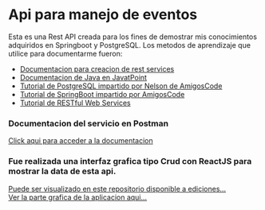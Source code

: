 <!DOCTYPE html>
<html lang="es">
<head>
</head>
<body>
<h1>Api para manejo de eventos</h1>
<p> Esta es una Rest API creada para los fines de demostrar mis conocimientos adquiridos en Springboot y PostgreSQL. Los metodos de aprendizaje que utilice para documentarme fueron:</p>
<ul>
<li><a href="https://spring.io/guides/tutorials/rest/" target="blank_" title="Pulsar aqui para ir al enlace">Documentacion para creacion de rest services</a></li>
<li><a href="https://www.javatpoint.com/java-tutorial" target="blank_" title="Pulsar aqui para ir al enlace">Documentacion de Java en JavatPoint</a></li>
<li><a href="https://www.youtube.com/watch?v=qw--VYLpxG4" target="blank_" title="Pulsar aqui para ir al enlace">Tutorial de PostgreSQL impartido por Nelson de <a href="https://www.youtube.com/c/amigoscode" title="Pulsar aqui para ir a su canal de Youtube">AmigosCode</a></a></li>
<li><a href="https://www.youtube.com/watch?v=9SGDpanrc8U" target="blank_" title="Pulsar aqui para ir al enlace">Tutorial de SpringBoot impartido por AmigosCode</a></li>
<li><a href="https://www.javatpoint.com/restful-web-services-tutorial" target="blank_" title="Pulsar aqui para ir al enlace">Tutorial de RESTful Web Services</a></li>
</ul>
<h3>Documentacion del servicio en Postman</h3>
<a href="https://documenter.getpostman.com/view/17610607/UV5afvts">Click aqui para acceder a la documentacion</a> 
<h3>Fue realizada una interfaz grafica tipo Crud con ReactJS para mostrar la data de esta api.</h3>
 <a href="https://github.com/KenCuevas/ConferenceAppGraphic">Puede ser visualizado en este repositorio disponible a ediciones...</a>
  </br>
 <a href="">Ver la parte grafica de la aplicacion aqui...</a>
</body>
</html>
